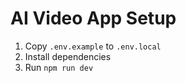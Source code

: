 # AI Video App Setup

1. Copy `.env.example` to `.env.local`
2. Install dependencies
3. Run `npm run dev`
